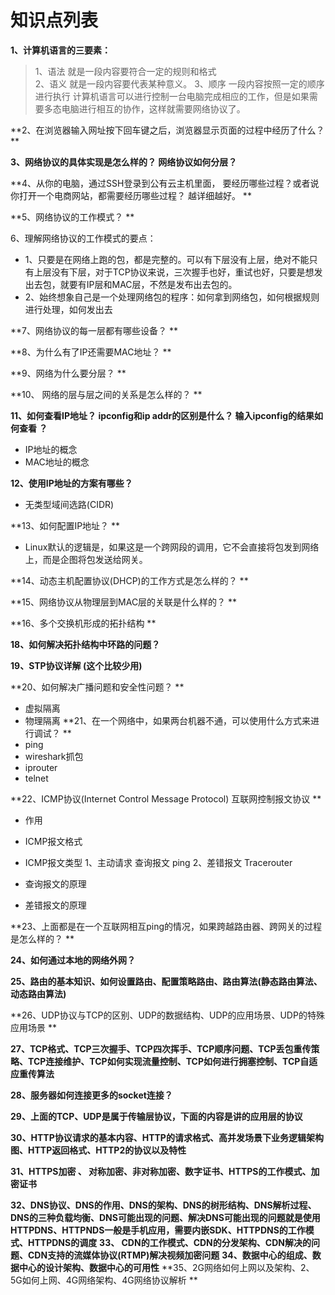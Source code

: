 # 知识点列表
**1、计算机语言的三要素：**

> 1、语法  就是一段内容要符合一定的规则和格式  
> 2、语义 就是一段内容要代表某种意义。
> 3、顺序 一段内容按照一定的顺序进行执行
计算机语言可以进行控制一台电脑完成相应的工作，但是如果需要多态电脑进行相互的协作，这样就需要网络协议了。

**2、在浏览器输入网址按下回车键之后，浏览器显示页面的过程中经历了什么？ **

**3、网络协议的具体实现是怎么样的？ 网络协议如何分层？**

**4、从你的电脑，通过SSH登录到公有云主机里面， 要经历哪些过程？或者说你打开一个电商网站，都需要经历哪些过程？ 越详细越好。 **

**5、网络协议的工作模式？ ** 

6、理解网络协议的工作模式的要点：

* 1、只要是在网络上跑的包，都是完整的。可以有下层没有上层，绝对不能只有上层没有下层，对于TCP协议来说，三次握手也好，重试也好，只要是想发出去包，就要有IP层和MAC层，不然是发布出去包的。 
* 2、始终想象自己是一个处理网络包的程序：如何拿到网络包，如何根据规则进行处理，如何发出去

**7、网络协议的每一层都有哪些设备？ **

**8、为什么有了IP还需要MAC地址？ **

**9、网络为什么要分层？ **

**10、 网络的层与层之间的关系是怎么样的？ ** 

**11、如何查看IP地址？ ipconfig和ip addr的区别是什么？ 输入ipconfig的结果如何查看 ？**

* IP地址的概念
* MAC地址的概念

**12、使用IP地址的方案有哪些？**
* 无类型域间选路(CIDR)

**13、如何配置IP地址？ **
* Linux默认的逻辑是，如果这是一个跨网段的调用，它不会直接将包发到网络上，而是企图将包发送给网关。

**14、动态主机配置协议(DHCP)的工作方式是怎么样的？ **

**15、网络协议从物理层到MAC层的关联是什么样的？ **

**16、多个交换机形成的拓扑结构 **

**18、如何解决拓扑结构中环路的问题？**

**19、STP协议详解 (这个比较少用)**

**20、如何解决广播问题和安全性问题？ **

* 虚拟隔离
* 物理隔离
**21、在一个网络中，如果两台机器不通，可以使用什么方式来进行调试？ **
* ping
* wireshark抓包
* iprouter
* telnet

**22、ICMP协议(Internet Control Message Protocol) 互联网控制报文协议 ** 
* 作用

* ICMP报文格式

* ICMP报文类型
        1、主动请求 查询报文 ping
        2、差错报文 Tracerouter
* 查询报文的原理
* 差错报文的原理

**23、上面都是在一个互联网相互ping的情况，如果跨越路由器、跨网关的过程是怎么样的？ **

**24、如何通过本地的网络外网？**

**25、路由的基本知识、如何设置路由、配置策略路由、路由算法(静态路由算法、动态路由算法)**

**26、UDP协议与TCP的区别、UDP的数据结构、UDP的应用场景、UDP的特殊应用场景 **

**27、TCP格式、TCP三次握手、TCP四次挥手、TCP顺序问题、TCP丢包重传策略、TCP连接维护、TCP如何实现流量控制、TCP如何进行拥塞控制、TCP自适应重传算法**

**28、服务器如何连接更多的socket连接？**

**29、上面的TCP、UDP是属于传输层协议，下面的内容是讲的应用层的协议**

**30、HTTP协议请求的基本内容、HTTP的请求格式、高并发场景下业务逻辑架构图、HTTP返回格式、HTTP2的协议以及特性**

**31、HTTPS加密 、 对称加密、非对称加密、数字证书、HTTPS的工作模式、加密证书**

**32、DNS协议、DNS的作用、DNS的架构、DNS的树形结构、DNS解析过程、DNS的三种负载均衡、DNS可能出现的问题、解决DNS可能出现的问题就是使用HTTPDNS、HTTPNDS一般是手机应用，需要内嵌SDK、HTTPDNS的工作模式、HTTPDNS的调度**
**33、 CDN的工作模式、CDN的分发架构、CDN解决的问题、CDN支持的流媒体协议(RTMP)解决视频加密问题**
**34、数据中心的组成、数据中心的设计架构、数据中心的可用性**
**35、2G网络如何上网以及架构、2、5G如何上网、4G网络架构、4G网络协议解析 **



